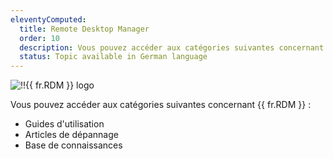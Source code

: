 ```yaml
---
eleventyComputed:
  title: Remote Desktop Manager
  order: 10
  description: Vous pouvez accéder aux catégories suivantes concernant {{ fr.RDM }} ':' Guides d'utilisation, Articles de dépannage et Base de connaissances
  status: Topic available in German language
---
```

![!!{{ fr.RDM }} logo](https://webdevolutions.blob.core.windows.net/images/projects/remote-desktop-manager/logos/remote-desktop-manager-color-shadow.svg)

Vous pouvez accéder aux catégories suivantes concernant {{ fr.RDM }} : 

* Guides d'utilisation
* Articles de dépannage
* Base de connaissances
